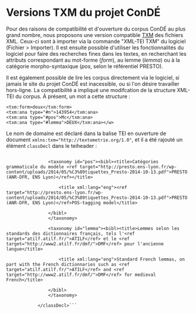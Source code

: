 # Versions TXM du projet ConDÉ

Pour des raisons de compatibilité et d'ouverture du corpus ConDÉ au plus grand nombre, nous proposons une version compatible [TXM](http://textometrie.ens-lyon.fr/?lang=fr) des fichiers XML. Ceux-ci sont à importer via la commande "XML-TEI TXM" du logiciel (Fichier > Importer). Il est ensuite possible d'utiliser les fonctionnalités du logiciel pour faire des recherches fines dans les textes, en recherchant les attributs correspondant au mot-forme (*form*), au lemme (*lemma*) ou à la catégorie morpho-syntaxique (*pos*, selon le référentiel PRESTO).

Il est également possible de lire les corpus directement via le logiciel, si jamais le site du projet ConDÉ est inacessible, ou si l'on désire travailler hors-ligne. La compatibilité a impliqué une modifcation de la structure XML-TEI du corpus. À présent, un mot a cette structure :

```<w>
<txm:form>deux</txm:form>
<txm:ana type="#n">143954</txm:ana>
<txm:ana type="#pos">Mc</txm:ana>
<txm:ana type="#lemma">DEUX</txm:ana></w>
```

Le nom de domaine est déclaré dans la balise TEI en ouverture de document `xmlns:txm="http://textometrie.org/1.0"`, et il a été rajouté un élément `classDecl` dans le teiheader :

```<classDecl>
				
				<taxonomy id="pos"><bibl><title>Catégories grammaticale du modèle <ref target="http://presto.ens-lyon.fr/wp-content/uploads/2014/05/%C3%89tiquettes_Presto-2014-10-13.pdf">PRESTO (ANR-DFR, ENS Lyon)</ref></title>
					
					<title xml:lang="eng"><ref target="http://presto.ens-lyon.fr/wp-content/uploads/2014/05/%C3%89tiquettes_Presto-2014-10-13.pdf">PRESTO (ANR-DFR, ENS Lyon)</ref>POS-tagging model</title>
					
				</bibl>
				</taxonomy>
				
				<taxonomy id="lemma"><bibl><title>Lemmes selon les standards des dictionnaires français, tels l'<ref target="atilf.atilf.fr/">ATILF</ref> et le <ref target="http://www2.atilf.fr/dmf/">DMF</ref> pour l'ancienne langue</title>
					
					<title xml:lang="eng">Standard French lemmas, on part with the French dictionnaries such as <ref target="atilf.atilf.fr/">ATILF</ref> and <ref target="http://www2.atilf.fr/dmf/">DMF</ref> for medieval French</title>
					
				</bibl>
				</taxonomy>
				
			</classDecl>```
			
